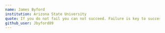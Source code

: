 ```yaml
---
name: James Byford
institution: Arizona State University
quote: If you do not fail you can not succeed. Failure is key to success.
github_user: Jbyford89
---
```

